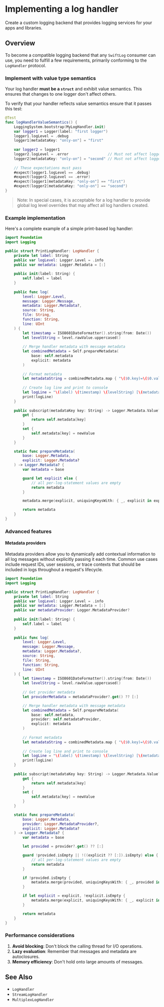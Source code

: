 # Implementing a log handler

Create a custom logging backend that provides logging services for your apps
and libraries.

## Overview

To become a compatible logging backend that any `SwiftLog` consumer can use,
you need to fulfill a few requirements, primarily conforming to the
``LogHandler`` protocol.

### Implement with value type semantics

Your log handler **must be a `struct`** and exhibit value semantics. This
ensures that changes to one logger don't affect others.

To verify that your handler reflects value semantics ensure that it passes this
test:

```swift
@Test
func logHandlerValueSemantics() {
    LoggingSystem.bootstrap(MyLogHandler.init)
    var logger1 = Logger(label: "first logger")
    logger1.logLevel = .debug
    logger1[metadataKey: "only-on"] = "first"
    
    var logger2 = logger1
    logger2.logLevel = .error                  // Must not affect logger1
    logger2[metadataKey: "only-on"] = "second" // Must not affect logger1
    
    // These expectations must pass
    #expect(logger1.logLevel == .debug)
    #expect(logger2.logLevel == .error)
    #expect(logger1[metadataKey: "only-on"] == "first")
    #expect(logger2[metadataKey: "only-on"] == "second")
}
```

> Note: In special cases, it is acceptable for a log handler to provide
> global log level overrides that may affect all log handlers created.

### Example implementation

Here's a complete example of a simple print-based log handler:

```swift
import Foundation
import Logging

public struct PrintLogHandler: LogHandler {
    private let label: String
    public var logLevel: Logger.Level = .info
    public var metadata: Logger.Metadata = [:]
    
    public init(label: String) {
        self.label = label
    }
    
    public func log(
        level: Logger.Level,
        message: Logger.Message,
        metadata: Logger.Metadata?,
        source: String,
        file: String,
        function: String,
        line: UInt
    ) {
        let timestamp = ISO8601DateFormatter().string(from: Date())
        let levelString = level.rawValue.uppercased()
        
        // Merge handler metadata with message metadata
        let combinedMetadata = Self.prepareMetadata(
            base: self.metadata
            explicit: metadata
        )
        
        // Format metadata
        let metadataString = combinedMetadata.map { "\($0.key)=\($0.value)" }.joined(separator: ",")
        
        // Create log line and print to console
        let logLine = "\(label) \(timestamp) \(levelString) [\(metadataString)]: \(message)"
        print(logLine)
    }
    
    public subscript(metadataKey key: String) -> Logger.Metadata.Value? {
        get {
            return self.metadata[key]
        }
        set {
            self.metadata[key] = newValue
        }
    }

    static func prepareMetadata(
        base: Logger.Metadata,
        explicit: Logger.Metadata?
    ) -> Logger.Metadata? {
        var metadata = base

        guard let explicit else {
            // all per-log-statement values are empty
            return metadata
        }

        metadata.merge(explicit, uniquingKeysWith: { _, explicit in explicit })

        return metadata
    }
}

```

### Advanced features

#### Metadata providers

Metadata providers allow you to dynamically add contextual information to all
log messages without explicitly passing it each time. Common use cases include
request IDs, user sessions, or trace contexts that should be included in logs
throughout a request's lifecycle.

```swift
import Foundation
import Logging

public struct PrintLogHandler: LogHandler {
    private let label: String
    public var logLevel: Logger.Level = .info
    public var metadata: Logger.Metadata = [:]
    public var metadataProvider: Logger.MetadataProvider?
    
    public init(label: String) {
        self.label = label
    }
    
    public func log(
        level: Logger.Level,
        message: Logger.Message,
        metadata: Logger.Metadata?,
        source: String,
        file: String,
        function: String,
        line: UInt
    ) {
        let timestamp = ISO8601DateFormatter().string(from: Date())
        let levelString = level.rawValue.uppercased()
        
        // Get provider metadata
        let providerMetadata = metadataProvider?.get() ?? [:]

        // Merge handler metadata with message metadata
        let combinedMetadata = Self.prepareMetadata(
            base: self.metadata,
            provider: self.metadataProvider,
            explicit: metadata
        )
        
        // Format metadata
        let metadataString = combinedMetadata.map { "\($0.key)=\($0.value)" }.joined(separator: ",")
        
        // Create log line and print to console
        let logLine = "\(label) \(timestamp) \(levelString) [\(metadataString)]: \(message)"
        print(logLine)
    }
    
    public subscript(metadataKey key: String) -> Logger.Metadata.Value? {
        get {
            return self.metadata[key]
        }
        set {
            self.metadata[key] = newValue
        }
    }

    static func prepareMetadata(
        base: Logger.Metadata,
        provider: Logger.MetadataProvider?,
        explicit: Logger.Metadata?
    ) -> Logger.Metadata? {
        var metadata = base

        let provided = provider?.get() ?? [:]

        guard !provided.isEmpty || !((explicit ?? [:]).isEmpty) else {
            // all per-log-statement values are empty
            return metadata
        }

        if !provided.isEmpty {
            metadata.merge(provided, uniquingKeysWith: { _, provided in provided })
        }

        if let explicit = explicit, !explicit.isEmpty {
            metadata.merge(explicit, uniquingKeysWith: { _, explicit in explicit })
        }

        return metadata
    }
}
```

### Performance considerations

1. **Avoid blocking**: Don't block the calling thread for I/O operations.
2. **Lazy evaluation**: Remember that messages and metadata are autoclosures.
3. **Memory efficiency**: Don't hold onto large amounts of messages.

## See Also

- ``LogHandler``
- ``StreamLogHandler``
- ``MultiplexLogHandler``
